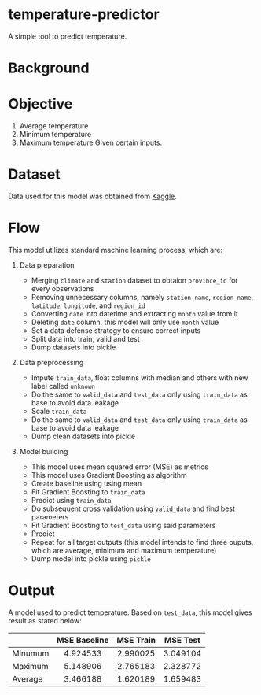 # temperature-predictor
A simple tool to predict temperature.

# Background


# Objective
1. Average temperature
2. Minimum temperature
3. Maximum temperature
Given certain inputs.

# Dataset
Data used for this model was obtained from [Kaggle](https://www.kaggle.com/datasets/greegtitan/indonesia-climate).

# Flow
This model utilizes standard machine learning process, which are:
1. Data preparation
   - Merging `climate` and `station` dataset to obtaion `province_id` for every observations
   - Removing unnecessary columns, namely `station_name`, `region_name`, `latitude`, `longitude`, and `region_id`
   - Converting `date` into datetime and extracting `month` value from it
   - Deleting `date` column, this model will only use `month` value
   - Set a data defense strategy to ensure correct inputs
   - Split data into train, valid and test
   - Dump datasets into pickle
     
2. Data preprocessing
   - Impute `train_data`, float columns with median and others with new label called `unknown`
   - Do the same to `valid_data` and `test_data` only using `train_data` as base to avoid data leakage
   - Scale `train_data`
   - Do the same to `valid_data` and `test_data` only using `train_data` as base to avoid data leakage
   - Dump clean datasets into pickle
  
3. Model building
   - This model uses mean squared error (MSE) as metrics
   - This model uses Gradient Boosting as algorithm
   - Create baseline using using mean
   - Fit Gradient Boosting to `train_data`
   - Predict using `train_data`
   - Do subsequent cross validation using `valid_data` and find best parameters
   - Fit Gradient Boosting to `test_data` using said parameters
   - Predict
   - Repeat for all target outputs (this model intends to find three ouputs, which are average, minimum and maximum temperature)
   - Dump model into pickle using `pickle`

# Output
A model used to predict temperature. Based on `test_data`, this model gives result as stated below:

|         | MSE Baseline | MSE Train | MSE Test |
| --------|:------------:| :--------:| :-------:|
| Minumum | 4.924533     | 2.990025  | 3.049104 |
| Maximum | 5.148906     | 2.765183  | 2.328772 |
| Average | 3.466188     | 1.620189  | 1.659483 |
